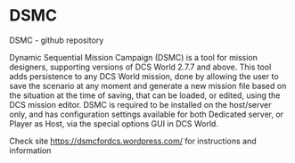 # DSMC
DSMC - github repository

Dynamic Sequential Mission Campaign (DSMC) is a tool for mission designers, supporting versions of DCS World 2.7.7 and above. This tool adds persistence to any DCS World mission, done by allowing the user to save the scenario at any moment and generate a new mission file based on the situation at the time of saving, that can be loaded, or edited, using the DCS mission editor. DSMC is required to be installed on the host/server only, and has configuration settings available for both Dedicated server, or Player as Host, via the special options GUI in DCS World.

Check site https://dsmcfordcs.wordpress.com/ for instructions and information
